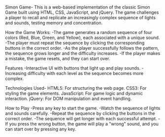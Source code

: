 Simon Game-
 This is a web-based implementation of the classic Simon Game built using HTML, CSS, JavaScript, and jQuery. The game challenges a player to recall and replicate an increasingly complex sequence of lights and sounds, testing memory and concentration.

How the Game Works:
-The game generates a random sequence of four colors (Red, Blue, Green, and Yellow), each associated with a unique sound.
-The player must repeat the sequence by clicking the corresponding buttons in the correct order.
-As the player successfully follows the pattern, the sequence grows longer and the difficulty increases.
-If the player makes a mistake, the game resets, and they can start over.

Features
 -Interactive UI with buttons that light up and play sounds.
-Increasing difficulty with each level as the sequence becomes more complex.

Technologies Used-
 HTML5: For structuring the web page.
CSS3: For styling the game elements.
JavaScript: For game logic and dynamic interaction.
jQuery: For DOM manipulation and event handling.

How to Play
 -Press any key to start the game.
-Watch the sequence of lights and sounds carefully.
-Repeat the sequence by clicking the buttons in the correct order.
-The sequence will get longer with each successful attempt.
-If you press the wrong button, the game will play a "wrong" sound, and you can start over by pressing any key.

